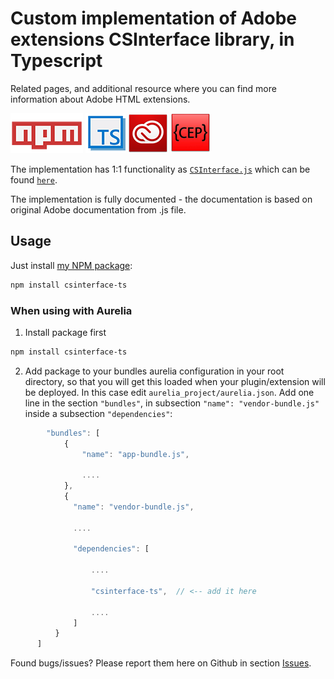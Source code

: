 # Custom implementation of Adobe extensions CSInterface library, in Typescript

Related pages, and additional resource where you can find more information about Adobe HTML extensions.

[![CSInterface-TS](https://github.com/BrightShadow/CSInterface-TS/blob/master/docs/npm-logo.png)](https://www.npmjs.com/package/csinterface-ts)
[![TypeScript](https://github.com/BrightShadow/CSInterface-TS/blob/master/docs/TS-logo.png)](https://www.typescriptlang.org/)
[![Adobe Creative Cloud](https://github.com/BrightShadow/CSInterface-TS/blob/master/docs/adobe-cc-logo.png)](http://www.adobe.com/creativecloud.html)
[![CEP Team](https://github.com/BrightShadow/CSInterface-TS/blob/master/docs/CEP-logo.png)](https://github.com/Adobe-CEP)

The implementation has 1:1 functionality as [`CSInterface.js`](https://github.com/Adobe-CEP/CEP-Resources/blob/master/CEP_7.x/CSInterface.js)
which can be found [`here`](https://github.com/Adobe-CEP/CEP-Resources/tree/master/CEP_7.x).

The implementation is fully documented - the documentation is based on original Adobe documentation from .js file.

## Usage

Just install [my NPM package](https://www.npmjs.com/package/csinterface-ts):
```bash
npm install csinterface-ts
```

### When using with Aurelia

1. Install package first
```bash
npm install csinterface-ts
```

2. Add package to your bundles aurelia configuration in your root directory, so that you will get this loaded when your plugin/extension will be deployed. In this case edit `aurelia_project/aurelia.json`. Add one line in the section `"bundles"`, in subsection `"name": "vendor-bundle.js"` inside a subsection `"dependencies"`:
```js
        "bundles": [
            {
                "name": "app-bundle.js",
                
                ....
            },
            {
              "name": "vendor-bundle.js",
              
              ....
              
              "dependencies": [
                  
                  ....
                  
                  "csinterface-ts",  // <-- add it here
                  
                  ....
              ]
          }
      ]
```

Found bugs/issues? Please report them here on Github in section [Issues](https://github.com/BrightShadow/CSInterface-TS/issues).
